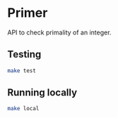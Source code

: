 # Primer

API to check primality of an integer.

## Testing

```bash
make test
```

## Running locally

```bash
make local
```
